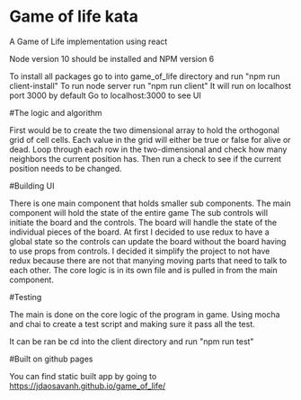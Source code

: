 # Game of life kata
A Game of Life implementation using react

Node version 10 should be installed and NPM version 6

To install all packages go to into game_of_life directory and run "npm run client-install"
To run node server run "npm run client"
It will run on localhost port 3000 by default
Go to localhost:3000 to see UI

#The logic and algorithm

First would be to create the two dimensional array to hold the orthogonal grid of cell cells.
Each value in the grid will either be true or false for alive or dead.
Loop through each row in the two-dimensional and check how many neighbors the current position has.
Then run a check to see if the current position needs to be changed.

#Building UI

There is one main component that holds smaller sub components. The main component will hold the state of the entire game
The sub controls will initiate the board and the controls. The board will handle the state of the
individual pieces of the board. At first I decided to use redux to have a global state so the controls can update the
board without the board having to use props from controls. I decided it simplify the project to not have redux because
there are not that manying moving parts that need to talk to each other. The core logic is in its own file and is pulled
in from the main component.

#Testing

The main is done on the core logic of the program in game. Using mocha and chai to create a test script and making
sure it pass all the test.

It can be ran be cd into the client directory and run "npm run test"

#Built on github pages

You can find static built app by going to https://jdaosavanh.github.io/game_of_life/



